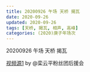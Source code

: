 ```yaml
---
title: 20200926 午场 天桥 揭瓦
date: 2020-09-26
updated: 2020-09-26
tags: [天桥, 揭瓦, 相声, 高峰]
categories: (2020)庚子年场次
---
```

20200926 午场 天桥 揭瓦



[视频源1](https://weibo.com/6574451359/JmqhNrGFk) by @栾云平粉丝团后援会